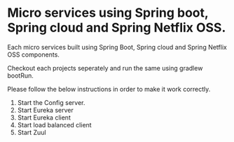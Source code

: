 # Micro services using Spring boot, Spring cloud and Spring Netflix OSS.

Each micro services built using Spring Boot, Spring cloud and Spring Netflix OSS components. 

Checkout each projects seperately and run the same using gradlew bootRun.

Please follow the below instructions in order to make it work correctly.
1) Start the Config server.
2) Start Eureka server
3) Start Eureka client
4) Start load balanced client
5) Start Zuul 
 


